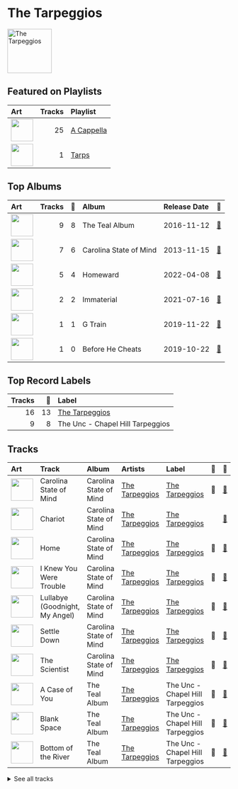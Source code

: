
# The Tarpeggios


<img src="https://i.scdn.co/image/ab6761610000e5eb4b2621bf3c5f2197ee957582" alt="The Tarpeggios" width="100" />

## Featured on Playlists
| Art | Tracks | Playlist |
|:---|---:|:---|
| <img src="https://mosaic.scdn.co/640/ab67616d0000b2735d990e8b45c848dc22885f89ab67616d0000b27362f44cdb37183a309fc1032fab67616d0000b27384470dd6235917e2e40e11f0ab67616d0000b273bb7018e16a77e5ce4744fa93" alt="" width="50" /> | 25 | [A Cappella](../../playlists/a_cappella/overview.md) |
| <img src="https://mosaic.scdn.co/640/ab67616d0000b27303668e3f13559554eca8ccc6ab67616d0000b2730eb56329734f9400c1639359ab67616d0000b27314ed51ab46ef0765182bb8a0ab67616d0000b273987a1825341694ec9bc62457" alt="" width="50" /> | 1 | [Tarps](../../playlists/tarps/overview.md) |
## Top Albums

| Art | Tracks | 💚 | Album | Release Date | 🔗 |
|:---|---:|---:|:---|:---|:---|
| <img src="https://i.scdn.co/image/ab67616d0000b273bb7018e16a77e5ce4744fa93" alt="" width="50" /> | 9 | 8 | The Teal Album | 2016-11-12 | [🔗](https://open.spotify.com/album/7mTQ62MIYHSbkZHGjY0Ftg) |
| <img src="https://i.scdn.co/image/ab67616d0000b2735d990e8b45c848dc22885f89" alt="" width="50" /> | 7 | 6 | Carolina State of Mind | 2013-11-15 | [🔗](https://open.spotify.com/album/3zKusinRVxdC5s2wOPYBgX) |
| <img src="https://i.scdn.co/image/ab67616d0000b273fc82939fb76760e640d7edca" alt="" width="50" /> | 5 | 4 | Homeward | 2022-04-08 | [🔗](https://open.spotify.com/album/2FiDSelqVoi7VQfpmaMRJK) |
| <img src="https://i.scdn.co/image/ab67616d0000b27322f75e45afe2febb7d3f4cac" alt="" width="50" /> | 2 | 2 | Immaterial | 2021-07-16 | [🔗](https://open.spotify.com/album/5YgtPHMCi4dGtL6JarEGkI) |
| <img src="https://i.scdn.co/image/ab67616d0000b27362f44cdb37183a309fc1032f" alt="" width="50" /> | 1 | 1 | G Train | 2019-11-22 | [🔗](https://open.spotify.com/album/0vmio1Hc8vrU7scyVa6BYK) |
| <img src="https://i.scdn.co/image/ab67616d0000b273e443608c9f1cf2fdb6c36d37" alt="" width="50" /> | 1 | 0 | Before He Cheats | 2019-10-22 | [🔗](https://open.spotify.com/album/7bndGIMX7IOBjG3J7O0BEQ) |

## Top Record Labels

| Tracks | 💚 | Label |
|---:|---:|:---|
| 16 | 13 | [The Tarpeggios](../../labels/the_tarpeggios/overview.md) |
| 9 | 8 | The Unc - Chapel Hill Tarpeggios |

## Tracks

| Art | Track | Album | Artists | Label | 💚 | 🔗 |
|:---|:---|:---|:---|:---|:---|:---|
| <img src="https://i.scdn.co/image/ab67616d0000b2735d990e8b45c848dc22885f89" alt="" width="50" /> | Carolina State of Mind | Carolina State of Mind | [The Tarpeggios](overview.md) | [The Tarpeggios](../../labels/the_tarpeggios) | 💚 | [🔗](https://open.spotify.com/track/60xweUiIfi93UhZEDN3DKY) |
| <img src="https://i.scdn.co/image/ab67616d0000b2735d990e8b45c848dc22885f89" alt="" width="50" /> | Chariot | Carolina State of Mind | [The Tarpeggios](overview.md) | [The Tarpeggios](../../labels/the_tarpeggios) | | [🔗](https://open.spotify.com/track/0of5rsasONYN34mx4rSgsn) |
| <img src="https://i.scdn.co/image/ab67616d0000b2735d990e8b45c848dc22885f89" alt="" width="50" /> | Home | Carolina State of Mind | [The Tarpeggios](overview.md) | [The Tarpeggios](../../labels/the_tarpeggios) | 💚 | [🔗](https://open.spotify.com/track/5EiVVKFfodbFiHTCFEB1i3) |
| <img src="https://i.scdn.co/image/ab67616d0000b2735d990e8b45c848dc22885f89" alt="" width="50" /> | I Knew You Were Trouble | Carolina State of Mind | [The Tarpeggios](overview.md) | [The Tarpeggios](../../labels/the_tarpeggios) | 💚 | [🔗](https://open.spotify.com/track/2uB0wu6NOxNAEYmKvf1VDi) |
| <img src="https://i.scdn.co/image/ab67616d0000b2735d990e8b45c848dc22885f89" alt="" width="50" /> | Lullabye (Goodnight, My Angel) | Carolina State of Mind | [The Tarpeggios](overview.md) | [The Tarpeggios](../../labels/the_tarpeggios) | 💚 | [🔗](https://open.spotify.com/track/4OXK8cslw5QGKzk6U1yRfU) |
| <img src="https://i.scdn.co/image/ab67616d0000b2735d990e8b45c848dc22885f89" alt="" width="50" /> | Settle Down | Carolina State of Mind | [The Tarpeggios](overview.md) | [The Tarpeggios](../../labels/the_tarpeggios) | 💚 | [🔗](https://open.spotify.com/track/2RGGnyqlJ65QcpA4FggZ2x) |
| <img src="https://i.scdn.co/image/ab67616d0000b2735d990e8b45c848dc22885f89" alt="" width="50" /> | The Scientist | Carolina State of Mind | [The Tarpeggios](overview.md) | [The Tarpeggios](../../labels/the_tarpeggios) | 💚 | [🔗](https://open.spotify.com/track/6NOjptrSCGSEr6vvSQuDmC) |
| <img src="https://i.scdn.co/image/ab67616d0000b273bb7018e16a77e5ce4744fa93" alt="" width="50" /> | A Case of You | The Teal Album | [The Tarpeggios](overview.md) | The Unc - Chapel Hill Tarpeggios | 💚 | [🔗](https://open.spotify.com/track/6YwWeHUYCkRoGJWGtohs0j) |
| <img src="https://i.scdn.co/image/ab67616d0000b273bb7018e16a77e5ce4744fa93" alt="" width="50" /> | Blank Space | The Teal Album | [The Tarpeggios](overview.md) | The Unc - Chapel Hill Tarpeggios | 💚 | [🔗](https://open.spotify.com/track/55uhowm3d20ahlHjQNa78b) |
| <img src="https://i.scdn.co/image/ab67616d0000b273bb7018e16a77e5ce4744fa93" alt="" width="50" /> | Bottom of the River | The Teal Album | [The Tarpeggios](overview.md) | The Unc - Chapel Hill Tarpeggios | 💚 | [🔗](https://open.spotify.com/track/25XUZBlrcbb5U2fsJBY03P) |


<details>
<summary>See all tracks</summary>

| Art | Track | Album | Artists | Label | 💚 | 🔗 |
|:---|:---|:---|:---|:---|:---|:---|
| <img src="https://i.scdn.co/image/ab67616d0000b273bb7018e16a77e5ce4744fa93" alt="" width="50" /> | Build Me up Buttercup | The Teal Album | [The Tarpeggios](overview.md) | The Unc - Chapel Hill Tarpeggios | 💚 | [🔗](https://open.spotify.com/track/7Gi0VBh0IsTbIncQGNJjv3) |
| <img src="https://i.scdn.co/image/ab67616d0000b273bb7018e16a77e5ce4744fa93" alt="" width="50" /> | Can't Take My Eyes off You | The Teal Album | [The Tarpeggios](overview.md) | The Unc - Chapel Hill Tarpeggios | 💚 | [🔗](https://open.spotify.com/track/1wT7nx5HLq9mhBf3P0BwTf) |
| <img src="https://i.scdn.co/image/ab67616d0000b273bb7018e16a77e5ce4744fa93" alt="" width="50" /> | Candyman | The Teal Album | [The Tarpeggios](overview.md) | The Unc - Chapel Hill Tarpeggios | 💚 | [🔗](https://open.spotify.com/track/1OEnvNhDx4iYvjKD8rIp89) |
| <img src="https://i.scdn.co/image/ab67616d0000b273bb7018e16a77e5ce4744fa93" alt="" width="50" /> | Chandelier | The Teal Album | [The Tarpeggios](overview.md) | The Unc - Chapel Hill Tarpeggios | | [🔗](https://open.spotify.com/track/132bFFrU2GvmvebqUlO2qS) |
| <img src="https://i.scdn.co/image/ab67616d0000b273bb7018e16a77e5ce4744fa93" alt="" width="50" /> | Drag Me Down / As Long as You Love Me | The Teal Album | [The Tarpeggios](overview.md) | The Unc - Chapel Hill Tarpeggios | 💚 | [🔗](https://open.spotify.com/track/3GqtzxfUrdmrApqEMaWggL) |
| <img src="https://i.scdn.co/image/ab67616d0000b273bb7018e16a77e5ce4744fa93" alt="" width="50" /> | I See Fire | The Teal Album | [The Tarpeggios](overview.md) | The Unc - Chapel Hill Tarpeggios | 💚 | [🔗](https://open.spotify.com/track/4Mp2l1tCHxnm65a6yQ8lph) |
| <img src="https://i.scdn.co/image/ab67616d0000b273e443608c9f1cf2fdb6c36d37" alt="" width="50" /> | Before He Cheats | Before He Cheats | [The Tarpeggios](overview.md) | [The Tarpeggios](../../labels/the_tarpeggios) | | [🔗](https://open.spotify.com/track/1kRKhFJLbqoXeBUecl8eZa) |
| <img src="https://i.scdn.co/image/ab67616d0000b27362f44cdb37183a309fc1032f" alt="" width="50" /> | G Train | G Train | [The Tarpeggios](overview.md) | [The Tarpeggios](../../labels/the_tarpeggios) | 💚 | [🔗](https://open.spotify.com/track/7IFr6PZwvtqBJEMl55Omvx) |
| <img src="https://i.scdn.co/image/ab67616d0000b27322f75e45afe2febb7d3f4cac" alt="" width="50" /> | Wife You Up | Immaterial | [The Tarpeggios](overview.md) | [The Tarpeggios](../../labels/the_tarpeggios) | 💚 | [🔗](https://open.spotify.com/track/73dGGJmQ9ERvnumjuG5LES) |
| <img src="https://i.scdn.co/image/ab67616d0000b27322f75e45afe2febb7d3f4cac" alt="" width="50" /> | XS | Immaterial | [The Tarpeggios](overview.md) | [The Tarpeggios](../../labels/the_tarpeggios) | 💚 | [🔗](https://open.spotify.com/track/3s8C5wAXYgvpmzBhTduJBg) |
| <img src="https://i.scdn.co/image/ab67616d0000b273fc82939fb76760e640d7edca" alt="" width="50" /> | Golden Slumbers / Carry That Weight | Homeward | [The Tarpeggios](overview.md) | [The Tarpeggios](../../labels/the_tarpeggios) | 💚 | [🔗](https://open.spotify.com/track/3CJwaHt5VqpKaoJ4h523AB) |
| <img src="https://i.scdn.co/image/ab67616d0000b273fc82939fb76760e640d7edca" alt="" width="50" /> | Kiss the Sky | Homeward | [The Tarpeggios](overview.md) | [The Tarpeggios](../../labels/the_tarpeggios) | 💚 | [🔗](https://open.spotify.com/track/1alIiVzLvztXf92CxCXY1B) |
| <img src="https://i.scdn.co/image/ab67616d0000b273fc82939fb76760e640d7edca" alt="" width="50" /> | Sanctify | Homeward | [The Tarpeggios](overview.md) | [The Tarpeggios](../../labels/the_tarpeggios) | | [🔗](https://open.spotify.com/track/3uKuUjR2RMJFFbIAz8l459) |
| <img src="https://i.scdn.co/image/ab67616d0000b273fc82939fb76760e640d7edca" alt="" width="50" /> | The End (Interlude) | Homeward | [The Tarpeggios](overview.md) | [The Tarpeggios](../../labels/the_tarpeggios) | 💚 | [🔗](https://open.spotify.com/track/36TvCuzr3KGsG8UdZ9tk8e) |
| <img src="https://i.scdn.co/image/ab67616d0000b273fc82939fb76760e640d7edca" alt="" width="50" /> | You Take My Breath Away | Homeward | [The Tarpeggios](overview.md) | [The Tarpeggios](../../labels/the_tarpeggios) | 💚 | [🔗](https://open.spotify.com/track/430GqLsbnIps8OZoZUCIYp) |

</details>
